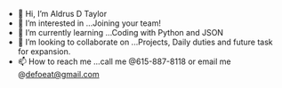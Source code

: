 - 👋 Hi, I’m Aldrus D Taylor
- 👀 I’m interested in ...Joining your team!
- 🌱 I’m currently learning ...Coding with Python and JSON
- 💞️ I’m looking to collaborate on ...Projects, Daily duties and future task for expansion. 
- 📫 How to reach me ...call me @615-887-8118 or email me @defoeat@gmail.com

<!---
ADT-2023/ADT-2023 is a ✨ special ✨ repository because its `README.md` (this file) appears on your GitHub profile.
You can click the Preview link to take a look at your changes.
--->
